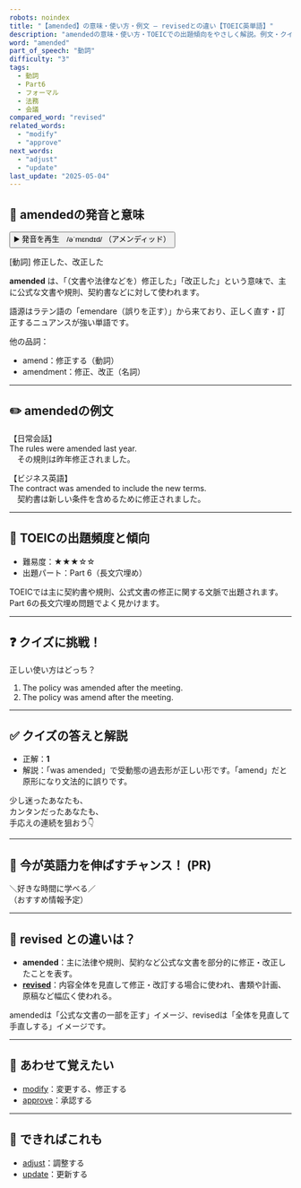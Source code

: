 ```yaml
---
robots: noindex
title: "【amended】の意味・使い方・例文 ― revisedとの違い【TOEIC英単語】"
description: "amendedの意味・使い方・TOEICでの出題傾向をやさしく解説。例文・クイズ付きでrevisedとの違いもわかりやすく学べます。"
word: "amended"
part_of_speech: "動詞"
difficulty: "3"
tags:
  - 動詞
  - Part6
  - フォーマル
  - 法務
  - 会議
compared_word: "revised"
related_words:
  - "modify"
  - "approve"
next_words:
  - "adjust"
  - "update"
last_update: "2025-05-04"
---
```


## 🔰 amendedの発音と意味

<button class="play-audio" onclick="playTTS('amended')">
  <span class="play-audio-main">
    ▶️ 発音を再生　/əˈmɛndɪd/
  </span>
  <span class="play-audio-sub">
    （アメンディッド）
  </span>
</button>

[動詞] 修正した、改正した

**amended** は、「（文書や法律などを）修正した」「改正した」という意味で、主に公式な文書や規則、契約書などに対して使われます。

語源はラテン語の「emendare（誤りを正す）」から来ており、正しく直す・訂正するニュアンスが強い単語です。

他の品詞：  
- amend：修正する（動詞）
- amendment：修正、改正（名詞）

---

## ✏️ amendedの例文

【日常会話】  
The rules were amended last year.  
　その規則は昨年修正されました。

【ビジネス英語】  
The contract was amended to include the new terms.  
　契約書は新しい条件を含めるために修正されました。

---

## 🎯 TOEICの出題頻度と傾向

- 難易度：★★★☆☆
- 出題パート：Part 6（長文穴埋め）

TOEICでは主に契約書や規則、公式文書の修正に関する文脈で出題されます。Part 6の長文穴埋め問題でよく見かけます。

---

## ❓ クイズに挑戦！

正しい使い方はどっち？

1. The policy was amended after the meeting.  
2. The policy was amend after the meeting.

---

## ✅ クイズの答えと解説

- 正解：**1**
- 解説：「was amended」で受動態の過去形が正しい形です。「amend」だと原形になり文法的に誤りです。

少し迷ったあなたも、  
カンタンだったあなたも、  
手応えの連続を狙おう👇️

---

## 🚀 今が英語力を伸ばすチャンス！ (PR)

<div class="info-center">
＼好きな時間に学べる／<br>  
（おすすめ情報予定）
</div>

---

## 🤔  revised との違いは？

- **amended**：主に法律や規則、契約など公式な文書を部分的に修正・改正したことを表す。
- **[revised](/word/revised)**：内容全体を見直して修正・改訂する場合に使われ、書類や計画、原稿など幅広く使われる。

amendedは「公式な文書の一部を正す」イメージ、revisedは「全体を見直して手直しする」イメージです。

---

## 🧩 あわせて覚えたい

- [modify](/word/modify)：変更する、修正する
- [approve](/word/approve)：承認する

---

## 📖 できればこれも

- [adjust](/word/adjust)：調整する
- [update](/word/update)：更新する

<!-- cvid: aid35_bid36 -->
